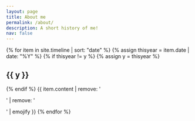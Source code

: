 ```yaml
---
layout: page
title: About me
permalink: /about/
description: A short history of me!
nav: false
---
```


<div class="timeline">
	<!-- Itterate on all page years -->
	{% for item in site.timeline | sort: "date" %}
		<!-- update year tag -->
		{% assign thisyear = item.date | date: "%Y" %}
		<!-- Create a year heading if needed -->
		{% if thisyear != y %}
			{% assign y = thisyear %}
			<h2 class="year">{{ y }}</h2>
		{% endif %}
		<!-- Content -->
		{{ item.content | remove: '<p>' | remove: '</p>' | emojify }}
	{% endfor %}
</div>
